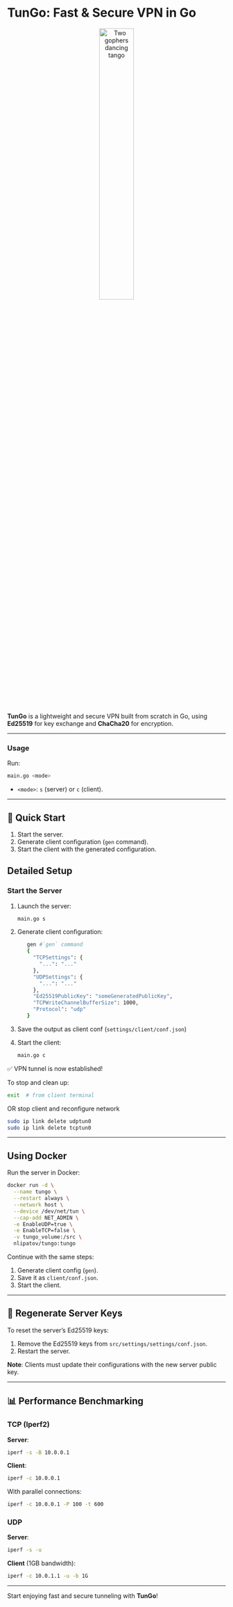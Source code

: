 
# TunGo: Fast & Secure VPN in Go

<p align="center">
  <img alt="Two gophers dancing tango" src="https://i.ibb.co/K7yzDf6/DALL-E-2024-10-04-20-18-51-A-minimalist-logo-featuring-two-Go-language-mascots-dancing-tango-togethe.webp" width="40%"/>
</p>

**TunGo** is a lightweight and secure VPN built from scratch in Go, using **Ed25519** for key exchange and **ChaCha20** for encryption.

---

### Usage
Run:
```bash
main.go <mode>
```
- `<mode>`: `s` (server) or `c` (client).

---

## 🚀 Quick Start
1. Start the server.
2. Generate client configuration (`gen` command).
3. Start the client with the generated configuration.

## Detailed Setup

### Start the Server
1. Launch the server:
   ```bash
   main.go s
   ```
2. Generate client configuration:
   ```bash
      gen #`gen` command
      {
        "TCPSettings": {
          "...": "..."
        },
        "UDPSettings": {
          "...": "..."
        },
        "Ed25519PublicKey": "someGeneratedPublicKey",
        "TCPWriteChannelBufferSize": 1000,
        "Protocol": "udp"
      }
   ```

3. Save the output as client conf (`settings/client/conf.json`)

4. Start the client:
   ```bash
   main.go c
   ```

✅ VPN tunnel is now established!

To stop and clean up:
```bash
exit  # from client terminal
```
OR stop client and reconfigure network
```bash
sudo ip link delete udptun0
sudo ip link delete tcptun0
```

---

## Using Docker
Run the server in Docker:
```bash
docker run -d \
  --name tungo \
  --restart always \
  --network host \
  --device /dev/net/tun \
  --cap-add NET_ADMIN \
  -e EnableUDP=true \
  -e EnableTCP=false \
  -v tungo_volume:/src \
  nlipatov/tungo:tungo
```

Continue with the same steps:
1. Generate client config (`gen`).
2. Save it as `client/conf.json`.
3. Start the client.

---

## 🔑 Regenerate Server Keys
To reset the server’s Ed25519 keys:
1. Remove the Ed25519 keys from `src/settings/settings/conf.json`.
2. Restart the server.

**Note**: Clients must update their configurations with the new server public key.

---

## 📊 Performance Benchmarking

### TCP (Iperf2)
**Server**:
```bash
iperf -s -B 10.0.0.1
```

**Client**:
```bash
iperf -c 10.0.0.1
```
With parallel connections:
```bash
iperf -c 10.0.0.1 -P 100 -t 600
```

### UDP
**Server**:
```bash
iperf -s -u
```

**Client** (1GB bandwidth):
```bash
iperf -c 10.0.1.1 -u -b 1G
```

--- 

Start enjoying fast and secure tunneling with **TunGo**!